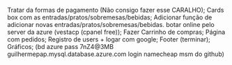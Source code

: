 Tratar da formas de pagamento (Não consigo fazer esse CARALHO);
Cards box com as entradas/pratos/sobremesas/bebidas;
Adicionar função de adicionar novas entradas/pratos/sobremesas/bebidas.
botar online pelo server da azure (vestacp (cpanel free));
Fazer Carrinho de compras;
Página com pedidos;
Registro de users + logar com google;
Footer (terminar);
Gráficos;
(bd azure pass 7nZ4@3MB
guilhermepap.mysql.database.azure.com
login namecheap msm do github)